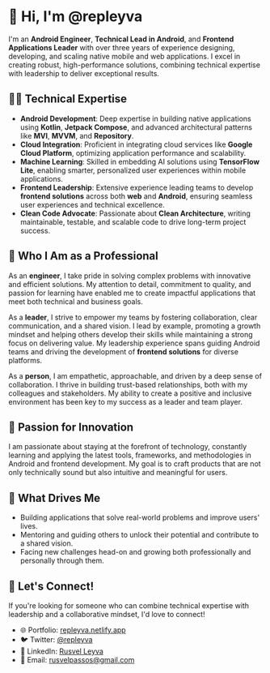 # 👋 Hi, I'm @repleyva

I'm an **Android Engineer**, **Technical Lead in Android**, and **Frontend Applications Leader** with over three years of experience designing, developing, and scaling native mobile and web applications. I excel in creating robust, high-performance solutions, combining technical expertise with leadership to deliver exceptional results.  

## 👨‍💻 Technical Expertise  
- **Android Development**: Deep expertise in building native applications using **Kotlin**, **Jetpack Compose**, and advanced architectural patterns like **MVI**, **MVVM**, and **Repository**.  
- **Cloud Integration**: Proficient in integrating cloud services like **Google Cloud Platform**, optimizing application performance and scalability.  
- **Machine Learning**: Skilled in embedding AI solutions using **TensorFlow Lite**, enabling smarter, personalized user experiences within mobile applications.  
- **Frontend Leadership**: Extensive experience leading teams to develop **frontend solutions** across both **web** and **Android**, ensuring seamless user experiences and technical excellence.  
- **Clean Code Advocate**: Passionate about **Clean Architecture**, writing maintainable, testable, and scalable code to drive long-term project success.  

## 🌟 Who I Am as a Professional  
As an **engineer**, I take pride in solving complex problems with innovative and efficient solutions. My attention to detail, commitment to quality, and passion for learning have enabled me to create impactful applications that meet both technical and business goals.  

As a **leader**, I strive to empower my teams by fostering collaboration, clear communication, and a shared vision. I lead by example, promoting a growth mindset and helping others develop their skills while maintaining a strong focus on delivering value. My leadership experience spans guiding Android teams and driving the development of **frontend solutions** for diverse platforms.  

As a **person**, I am empathetic, approachable, and driven by a deep sense of collaboration. I thrive in building trust-based relationships, both with my colleagues and stakeholders. My ability to create a positive and inclusive environment has been key to my success as a leader and team player.  

## 🚀 Passion for Innovation  
I am passionate about staying at the forefront of technology, constantly learning and applying the latest tools, frameworks, and methodologies in Android and frontend development. My goal is to craft products that are not only technically sound but also intuitive and meaningful for users.  

## 🎯 What Drives Me  
- Building applications that solve real-world problems and improve users' lives.  
- Mentoring and guiding others to unlock their potential and contribute to a shared vision.  
- Facing new challenges head-on and growing both professionally and personally through them.  

## 💬 Let's Connect!  
If you're looking for someone who can combine technical expertise with leadership and a collaborative mindset, I'd love to connect!  

- 🌐 Portfolio: [repleyva.netlify.app](https://repleyva.netlify.app/)  
- 🐦 Twitter: [@repleyva](https://twitter.com/repleyva)  
- 💼 LinkedIn: [Rusvel Leyva](https://www.linkedin.com/in/rusvel-leyva-969b9918b/)  
- 📧 Email: rusvelpassos@gmail.com  
